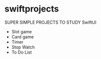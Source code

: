 # swiftprojects

SUPER SIMPLE PROJECTS TO STUDY SwiftUI
- Slot game
- Card game
- Timer
- Stop Watch
- To Do List
